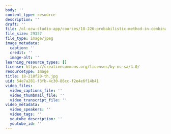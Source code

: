 ```yaml
---
body: ''
content_type: resource
description: ''
draft: ''
file: /ol-ocw-studio-app/courses/18-226-probabilistic-method-in-combinatorics-fall-2020/18-218f20-th.jpg
file_size: 29337
file_type: image/jpeg
image_metadata:
  caption: ''
  credit: ''
  image-alt: ''
learning_resource_types: []
license: https://creativecommons.org/licenses/by-nc-sa/4.0/
resourcetype: Image
title: 18-218f20-th.jpg
uid: 54e7a281-f3fb-4c30-86cc-f2e4e6f14b41
video_files:
  video_captions_file: ''
  video_thumbnail_file: ''
  video_transcript_file: ''
video_metadata:
  video_speakers: ''
  video_tags: ''
  youtube_description: ''
  youtube_id: ''
---
```

